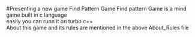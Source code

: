 #Presenting a new game Find Pattern Game
Find pattern Game is a mind game built in c language
<br>
easily you can runn it on turbo c++
<br>
About this game and its rules are mentioned in the above About_Rules file
